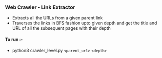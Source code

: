 ### Web Crawler - Link Extractor

- Extracts all the URLs from a given parent link
- Traverses the links in BFS fashion upto given depth and get the title and URL of all the subsequent pages with their depth

#### To run :-
- python3 crawler_level.py `<parent_url>` `<depth>`